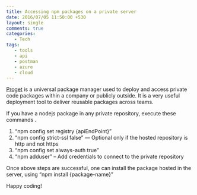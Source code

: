 ```yaml
---
title: Accessing npm packages on a private server
date: 2016/07/05 11:50:00 +530
layout: single
comments: true
categories: 
   - Tech
tags:
   - tools
   - api
   - postman
   - azure
   - cloud
---
```


[Proget](http://inedo.com/proget) is a universal package manager used to deploy and access private code packages within a company or publicly outside. It is a very useful deployment tool to deliver reusable packages across teams.

If you have a nodejs package in any private repository, execute these commands .

1. “npm config set registry {apiEndPoint}”
2. “npm config strict-ssl false”   — Optional only if the hosted repository is http and not https
3. “npm config set always-auth true”
4. “npm adduser” – Add credentials to connect to the private repository

Once above steps are successful, one can install the package hosted in the server, using “npm install {package-name}”

Happy coding!